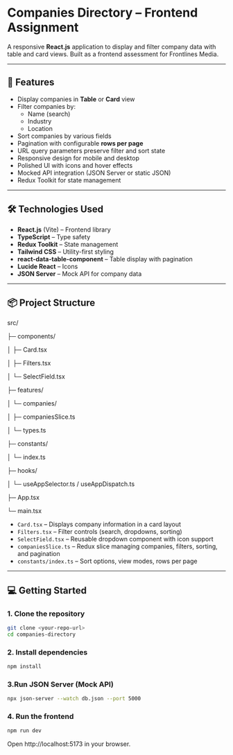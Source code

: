 # Companies Directory – Frontend Assignment

A responsive **React.js** application to display and filter company data with table and card views. Built as a frontend assessment for Frontlines Media.

---

## 🚀 Features

- Display companies in **Table** or **Card** view
- Filter companies by:
  - Name (search)
  - Industry
  - Location
- Sort companies by various fields
- Pagination with configurable **rows per page**
- URL query parameters preserve filter and sort state
- Responsive design for mobile and desktop
- Polished UI with icons and hover effects
- Mocked API integration (JSON Server or static JSON)
- Redux Toolkit for state management

---

## 🛠 Technologies Used

- **React.js** (Vite) – Frontend library
- **TypeScript** – Type safety
- **Redux Toolkit** – State management
- **Tailwind CSS** – Utility-first styling
- **react-data-table-component** – Table display with pagination
- **Lucide React** – Icons
- **JSON Server** – Mock API for company data

---

## 📦 Project Structure

src/

├─ components/

│ ├─ Card.tsx

│ ├─ Filters.tsx

│ └─ SelectField.tsx

├─ features/

│ └─ companies/

│ ├─ companiesSlice.ts

│ └─ types.ts

├─ constants/

│ └─ index.ts

├─ hooks/

│ └─ useAppSelector.ts / useAppDispatch.ts

├─ App.tsx

└─ main.tsx


- `Card.tsx` – Displays company information in a card layout  
- `Filters.tsx` – Filter controls (search, dropdowns, sorting)  
- `SelectField.tsx` – Reusable dropdown component with icon support  
- `companiesSlice.ts` – Redux slice managing companies, filters, sorting, and pagination  
- `constants/index.ts` – Sort options, view modes, rows per page  

---

## 💻 Getting Started

### 1. Clone the repository
```bash
git clone <your-repo-url>
cd companies-directory
```

### 2. Install dependencies
```bash
npm install
```

### 3.Run JSON Server (Mock API)
```bash
npx json-server --watch db.json --port 5000
```

### 4. Run the frontend
```bash
npm run dev
```
Open http://localhost:5173 in your browser.
